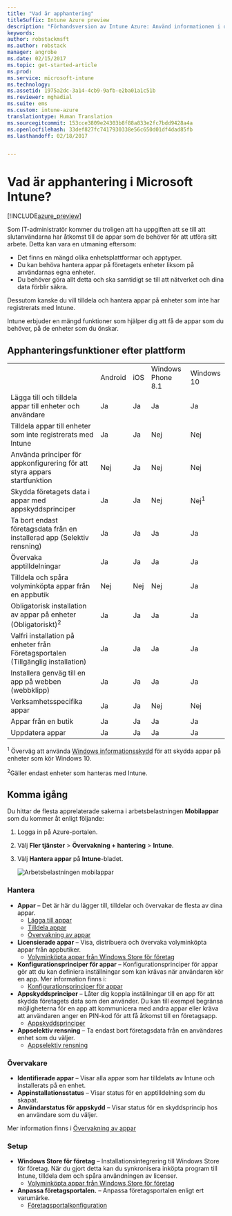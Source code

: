 ```yaml
---
title: "Vad är apphantering"
titleSuffix: Intune Azure preview
description: "Förhandsversion av Intune Azure: Använd informationen i det här avsnittet för att lära dig grunderna om apphantering med Microsoft Intune"
keywords: 
author: robstackmsft
ms.author: robstack
manager: angrobe
ms.date: 02/15/2017
ms.topic: get-started-article
ms.prod: 
ms.service: microsoft-intune
ms.technology: 
ms.assetid: 1975a2dc-3a14-4cb9-9afb-e2ba01a1c51b
ms.reviewer: mghadial
ms.suite: ems
ms.custom: intune-azure
translationtype: Human Translation
ms.sourcegitcommit: 153cce3809e24303b8f88a833e2fc7bdd9428a4a
ms.openlocfilehash: 33def827fc7417930338e56c650d01df4dad85fb
ms.lasthandoff: 02/18/2017


---
```


# <a name="what-is-microsoft-intune-app-management"></a>Vad är apphantering i Microsoft Intune?


[!INCLUDE[azure_preview](../includes/azure_preview.md)]


Som IT-administratör kommer du troligen att ha uppgiften att se till att slutanvändarna har åtkomst till de appar som de behöver för att utföra sitt arbete. Detta kan vara en utmaning eftersom:
- Det finns en mängd olika enhetsplattformar och apptyper.
- Du kan behöva hantera appar på företagets enheter liksom på användarnas egna enheter.
- Du behöver göra allt detta och ska samtidigt se till att nätverket och dina data förblir säkra. 

Dessutom kanske du vill tilldela och hantera appar på enheter som inte har registrerats med Intune.

Intune erbjuder en mängd funktioner som hjälper dig att få de appar som du behöver, på de enheter som du önskar.

## <a name="app-management-capabilities-by-platform"></a>Apphanteringsfunktioner efter plattform

||||||
|-|-|-|-|-|
|&nbsp; |Android|iOS|Windows Phone 8.1|Windows 10|
|Lägga till och tilldela appar till enheter och användare|Ja|Ja|Ja|Ja|
|Tilldela appar till enheter som inte registrerats med Intune|Ja|Ja|Nej|Nej|
|Använda principer för appkonfigurering för att styra appars startfunktion|Nej|Ja|Nej|Nej|
|Skydda företagets data i appar med appskyddsprinciper|Ja|Ja|Nej|Nej<sup>1</sup>|
|Ta bort endast företagsdata från en installerad app (Selektiv rensning)|Ja|Ja|Ja|Ja|
|Övervaka apptilldelningar|Ja|Ja|Ja|Ja|
|Tilldela och spåra volyminköpta appar från en appbutik|Nej|Nej|Nej|Ja|
|Obligatorisk installation av appar på enheter (Obligatoriskt)<sup>2</sup>|Ja|Ja|Ja|Ja|
|Valfri installation på enheter från Företagsportalen (Tillgänglig installation)|Ja|Ja|Ja|Ja|
|Installera genväg till en app på webben (webbklipp)|Ja|Ja|Ja|Ja|
|Verksamhetsspecifika appar|Ja|Ja|Nej|Nej|
|Appar från en butik|Ja|Ja|Ja|Ja|
|Uppdatera appar|Ja|Ja|Ja|Ja|

<sup>1</sup> Överväg att använda [Windows informationsskydd](/intune-azure/configure-devices/how-to-configure-windows-information-protection) för att skydda appar på enheter som kör Windows 10.

<sup>2</sup>Gäller endast enheter som hanteras med Intune.


## <a name="how-to-get-started"></a>Komma igång

Du hittar de flesta apprelaterade sakerna i arbetsbelastningen **Mobilappar** som du kommer åt enligt följande:

1. Logga in på Azure-portalen.
2. Välj **Fler tjänster** > **Övervakning + hantering** > **Intune**.
3. Välj **Hantera appar** på **Intune**-bladet.

    ![Arbetsbelastningen mobilappar](./media/apps-workload.png)

### <a name="manage"></a>Hantera
- **Appar** – Det är här du lägger till, tilldelar och övervakar de flesta av dina appar. 
    - [Lägga till appar](add-apps.md)
    - [Tilldela appar](deploy-apps.md)
    - [Övervakning av appar](monitor-apps.md)
- **Licensierade appar** – Visa, distribuera och övervaka volyminköpta appar från appbutiker.
    - [Volyminköpta appar från Windows Store för företag](wsfb-apps.md)
- **Konfigurationsprinciper för appar** – Konfigurationsprinciper för appar gör att du kan definiera inställningar som kan krävas när användaren kör en app. Mer information finns i:
    - [Konfigurationsprinciper för appar](app-configuration-policies.md)
- **Appskyddsprinciper** – Låter dig koppla inställningar till en app för att skydda företagets data som den använder. Du kan till exempel begränsa möjligheterna för en app att kommunicera med andra appar eller kräva att användaren anger en PIN-kod för att få åtkomst till en företagsapp.
    - [Appskyddsprinciper](app-protection-policies.md)
- **Appselektiv rensning** – Ta endast bort företagsdata från en användares enhet som du väljer.
    - [Appselektiv rensning](app-selective-wipe.md)

### <a name="monitor"></a>Övervakare
- **Identifierade appar** – Visar alla appar som har tilldelats av Intune och installerats på en enhet.
- **Appinstallationsstatus** – Visar status för en apptilldelning som du skapat.
- **Användarstatus för appskydd** – Visar status för en skyddsprincip hos en användare som du väljer.

Mer information finns i [Övervakning av appar](monitor-apps.md)

### <a name="setup"></a>Setup
<!--- **iOS VPP Tokens**
    - [iOS volume-purchased apps](ios-vpp-apps.md) --->
- **Windows Store för företag** – Installationsintegrering till Windows Store för företag. När du gjort detta kan du synkronisera inköpta program till Intune, tilldela dem och spåra användningen av licenser. 
    - [Volyminköpta appar från Windows Store för företag](wsfb-apps.md)
- **Anpassa företagsportalen.** – Anpassa företagsportalen enligt ert varumärke. 
    - [Företagsportalkonfiguration](company-portal-app.md)

